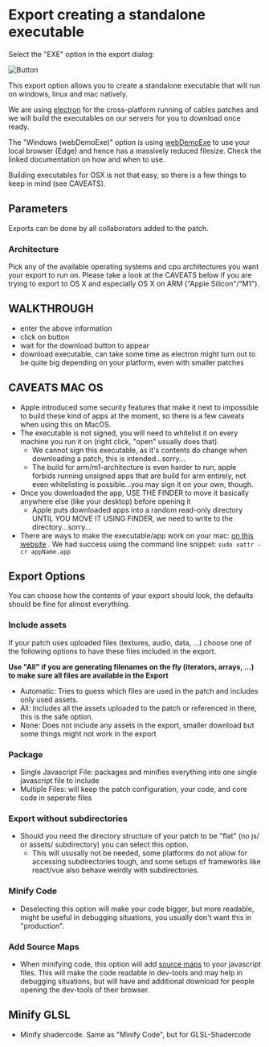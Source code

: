 # Export creating a standalone executable

Select the "EXE" option in the export dialog:

![Button](../img/export_exe.png)

This export option allows you to create a standalone executable that will run on windows, linux and mac
natively.

We are using [electron](https://www.electronjs.org/) for the cross-platform running of cables patches and
we will build the executables on our servers for you to download once ready.

The "Windows (webDemoExe)" option is using [webDemoExe](https://github.com/pandrr/WebDemoExe/) to use your local browser (Edge)
and hence has a massively reduced filesize. Check the linked documentation on how and when to use.

Building executables for OSX is not that easy, so there is a few things to keep in mind (see CAVEATS).

## Parameters

Exports can be done by all collaborators added to the patch.

### Architecture

Pick any of the available operating systems and cpu architectures you want your export to run on. Please
take a look at the CAVEATS below if you are trying to export to OS X and especially OS X on ARM ("Apple Silicon"/"M1").

## WALKTHROUGH
- enter the above information
- click on button
- wait for the download button to appear
- download executable, can take some time as electron might turn out to be quite big depending on your platform, even with smaller patches

## CAVEATS MAC OS
- Apple introduced some security features that make it next to impossible to build these kind of apps at the moment, so there is a few caveats when using this on MacOS.
- The executable is not signed, you will need to whitelist it on every machine you run it on (right click, "open" usually does that).
  - We cannot sign this executable, as it's contents do change when downloading a patch, this is intended...sorry...
  - The build for arm/m1-architecture is even harder to run, apple forbids running unsigned apps that are build for arm entirely, not even whitelisting is possible...you may sign it on your own, though.
- Once you downloaded the app, USE THE FINDER to move it basically anywhere else (like your desktop) before opening it
  - Apple puts downloaded apps into a random read-only directory UNTIL YOU MOVE IT USING FINDER, we need to write to the directory...sorry...
- There are ways to make the executable/app work on your mac: [on this website](https://appuals.com/damaged-app-cannot-be-opened-on-macos-error/) . We had success using the command line snippet: `sudo xattr -cr appName.app`


## Export Options

You can choose how the contents of your export should look, the defaults should be fine for almost everything.

### Include assets

If your patch uses uploaded files (textures, audio, data, ...) choose one of the following options to have
these files included in the export.

**Use "All" if you are generating filenames on the fly (iterators, arrays, ...) to make sure all files are available in the Export**

- Automatic: Tries to guess which files are used in the patch and includes only used assets.
- All: Includes all the assets uploaded to the patch or referenced in there, this is the safe option.
- None: Does not include any assets in the export, smaller download but some things might not work in the export

### Package

- Single Javascript File: packages and minifies everything into one single javascript file to include
- Multiple Files: will keep the patch configuration, your code, and core code in seperate files

### Export without subdirectories

- Should you need the directory structure of your patch to be "flat" (no js/ or assets/ subdirectory) you can select this option.
  - This will ususally not be needed, some platforms do not allow for accessing subdirectories tough, and some setups of frameworks like react/vue also behave weirdly with subdirectories.

### Minify Code

- Deselecting this option will make your code bigger, but more readable, might be useful in debugging situations, you usually don't want this in "production".

### Add Source Maps

- When minifying code, this option will add [source maps](https://developer.chrome.com/blog/sourcemaps) to your javascript files.
  This will make the code readable in dev-tools and may help in debugging situations, but will have and additional download for
  people opening the dev-tools of their browser.

## Minify GLSL

- Minify shadercode. Same as "Minify Code", but for GLSL-Shadercode
